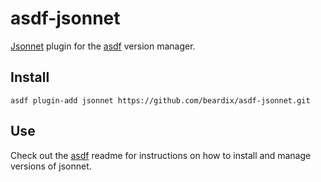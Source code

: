 # asdf-jsonnet

[Jsonnet](https://jsonnet.org) plugin for the [asdf](https://github.com/asdf-vm/asdf) version manager.

## Install

```
asdf plugin-add jsonnet https://github.com/beardix/asdf-jsonnet.git
```

## Use

Check out the [asdf](https://github.com/asdf-vm/asdf) readme for instructions on how to install and manage versions of jsonnet.
